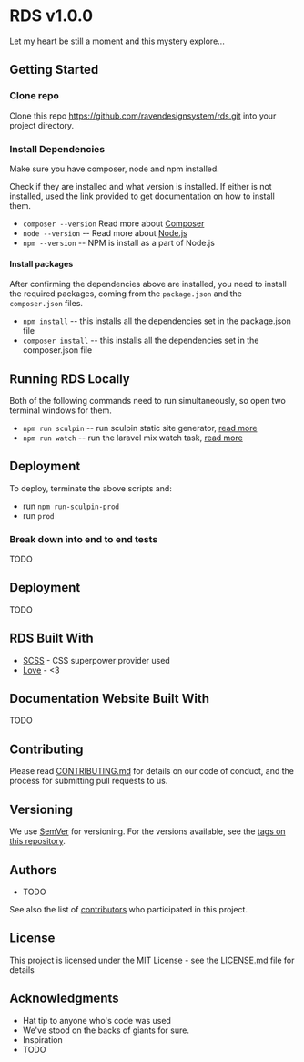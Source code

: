 # RDS v1.0.0

Let my heart be still a moment and this mystery explore...

## Getting Started

### Clone repo

Clone this repo https://github.com/ravendesignsystem/rds.git into your project directory.

### Install Dependencies

Make sure you have composer, node and npm installed.

Check if they are installed and what version is installed. If either is not installed, used the link provided to get documentation on how to install them.

* `composer --version` Read more about [Composer](https://getcomposer.org)
* `node --version` -- Read more about [Node.js](https://nodejs.org/en/)
* `npm --version` -- NPM is install as a part of Node.js

#### Install packages

After confirming the dependencies above are installed, you need to install the required packages, coming from the `package.json` and the `composer.json` files.

* `npm install` -- this installs all the dependencies set in the package.json file
* `composer install` -- this installs all the dependencies set in the composer.json file

## Running RDS Locally

Both of the following commands need to run simultaneously, so open two terminal windows for them.

* `npm run sculpin` -- run sculpin static site generator, [read more](https://sculpin.io)
* `npm run watch` -- run the laravel mix watch task, [read more](https://laravel-mix.com)

## Deployment

To deploy, terminate the above scripts and:

- run `npm run-sculpin-prod`
- run `prod`

### Break down into end to end tests

TODO

## Deployment

TODO

## RDS Built With

- [SCSS](https://sass-lang.com) - CSS superpower provider used
- [Love](https://i.redd.it/qh713wbo4r8y.jpg) - <3

## Documentation Website Built With

TODO

## Contributing

Please read [CONTRIBUTING.md](https://gist.github.com/PurpleBooth/b24679402957c63ec426) for details on our code of conduct, and the process for submitting pull requests to us.

## Versioning

We use [SemVer](http://semver.org/) for versioning. For the versions available, see the [tags on this repository](https://github.com/your/project/tags).

## Authors

- TODO

See also the list of [contributors](https://github.com/your/project/contributors) who participated in this project.

## License

This project is licensed under the MIT License - see the [LICENSE.md](LICENSE.md) file for details

## Acknowledgments

- Hat tip to anyone who's code was used
- We've stood on the backs of giants for sure.
- Inspiration
- TODO
